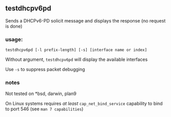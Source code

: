 ## testdhcpv6pd

Sends a DHCPv6-PD solicit message and displays the response (no request is done)

### usage:

`testdhcpv6pd [-l prefix-length] [-s] [interface name or index]`

Without argument, `testdhcpv6pd` will display the available interfaces

Use `-s` to suppress packet debugging 

### notes
Not tested on *bsd, darwin, plan9

On Linux systems requires *at least* `cap_net_bind_service` capability to bind to port 546 (see `man 7 capabilities`)